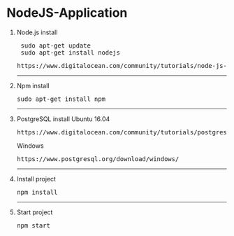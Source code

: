 # NodeJS-Application
1) Node.js install
    <pre> sudo apt-get update <br> sudo apt-get install nodejs</pre>
    <pre>https://www.digitalocean.com/community/tutorials/node-js-ubuntu-16-04-ru</pre>
    ------------------
2) Npm install
    <pre>sudo apt-get install npm</pre>
    ------------------
3) PostgreSQL install
    Ubuntu 16.04
    <pre>https://www.digitalocean.com/community/tutorials/postgresql-ubuntu-16-04-ru</pre>
    Windows
    <pre>https://www.postgresql.org/download/windows/</pre>
    ------------------
4) Install project
   <pre>npm install</pre>
    ------------------
5) Start project
   <pre>npm start</pre>


